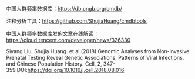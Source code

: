 中国人群频率数据库：https://db.cngb.org/cmdb/

注释分析工具：https://github.com/ShujiaHuang/cmdbtools

中国人群频率数据库发的文章在线解读：https://cloud.tencent.com/developer/news/326330

Siyang Liu, Shujia Huang. et al.(2018) Genomic Analyses from Non-invasive Prenatal Testing Reveal Genetic Associations, Patterns of Viral Infections, and Chinese Population History. Cell, 2, 347-359.DOI:https://doi.org/10.1016/j.cell.2018.08.016